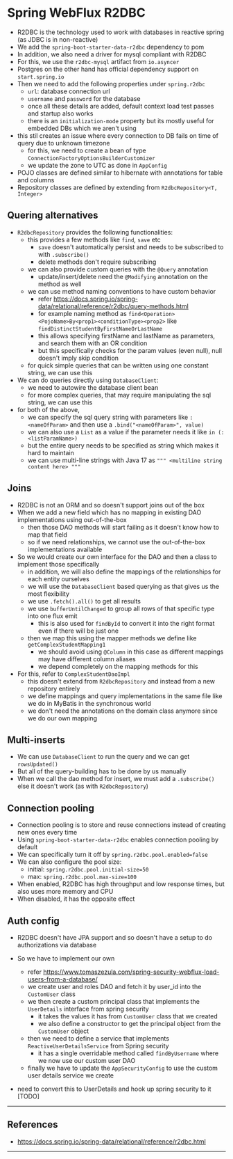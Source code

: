 # Spring WebFlux R2DBC

- R2DBC is the technology used to work with databases in reactive spring (as JDBC is in non-reactive)
- We add the `spring-boot-starter-data-r2dbc` dependency to pom
- In addition, we also need a driver for mysql compliant with R2DBC
- For this, we use the `r2dbc-mysql` artifact from `io.asyncer`
- Postgres on the other hand has official dependency support on `start.spring.io`
- Then we need to add the following properties under `spring.r2dbc`
  - `url`: database connection url
  - `username` and `password` for the database
  - once all these details are added, default context load test passes and startup also works
  - there is an `initialization-mode` property but its mostly useful for embedded DBs which we aren't using
- this stil creates an issue where every connection to DB fails on time of query due to unknown timezone
  - for this, we need to create a bean of type `ConnectionFactoryOptionsBuilderCustomizer`
  - we update the zone to UTC as done in `AppConfig`
- POJO classes are defined similar to hibernate with annotations for table and columns
- Repository classes are defined by extending from `R2dbcRepository<T, Integer>`

## Quering alternatives

- `R2dbcRepository` provides the following functionalities:
  - this provides a few methods like `find`, `save` etc
    - `save` doesn't automatically persist and needs to be subscribed to with `.subscribe()`
    - delete methods don't require subscribing
  - we can also provide custom queries with the `@Query` annotation
    - update/insert/delete need the `@Modifying` annotation on the method as well
  - we can use method naming conventions to have custom behavior
    - refer https://docs.spring.io/spring-data/relational/reference/r2dbc/query-methods.html
    - for example naming method as `find<Operation><PojoName>By<prop1><conditionType><prop2>` like `findDistinctStudentByFirstNameOrLastName`
    - this allows specifying firstName and lastName as parameters, and search them with an OR condition
    - but this specifically checks for the param values (even null), null doesn't imply skip condition
  - for quick simple queries that can be written using one constant string, we can use this
- We can do queries directly using `DatabaseClient`:
  - we need to autowire the database client bean
  - for more complex queries, that may require manipulating the sql string, we can use this
- for both of the above, 
  - we can specify the sql query string with parameters like `:<nameOfParam>` and then use a `.bind("<nameOfParam>", value)`
  - we can also use a `List` as a value if the parameter needs it like `in (:<listParamName>)`
  - but the entire query needs to be specified as string which makes it hard to maintain
  - we can use multi-line strings with Java 17 as `""" <multiline string content here> """`

## Joins

- R2DBC is not an ORM and so doesn't support joins out of the box
- When we add a new field which has no mapping in existing DAO implementations using out-of-the-box
  - then those DAO methods will start failing as it doesn't know how to map that field
  - so if we need relationships, we cannot use the out-of-the-box implementations available
- So we would create our own interface for the DAO and then a class to implement those specifically
  - in addition, we will also define the mappings of the relationships for each entity ourselves
  - we will use the `DatabaseClient` based querying as that gives us the most flexibility
  - we use `.fetch().all()` to get all results
  - we use `bufferUntilChanged` to group all rows of that specific type into one flux emit
    - this is also used for `findById` to convert it into the right format even if there will be just one
  - then we map this using the mapper methods we define like `getComplexStudentMapping1`
    - we should avoid using `@Column` in this case as different mappings may have different column aliases
    - we depend completely on the mapping methods for this
- For this, refer to `ComplexStudentDaoImpl`
  - this doesn't extend from `R2dbcRepository` and instead from a new repository entirely
  - we define mappings and query implementations in the same file like we do in MyBatis in the synchronous world
  - we don't need the annotations on the domain class anymore since we do our own mapping

## Multi-inserts

- We can use `DatabaseClient` to run the query and we can get `rowsUpdated()`
- But all of the query-building has to be done by us manually
- When we call the dao method for insert, we must add a `.subscribe()` else it doesn't work (as with `R2dbcRepository`)

## Connection pooling

- Connection pooling is to store and reuse connections instead of creating new ones every time
- Using `spring-boot-starter-data-r2dbc` enables connection pooling by default
- We can specifically turn it off by `spring.r2dbc.pool.enabled=false`
- We can also configure the pool size: 
  - initial: `spring.r2dbc.pool.initial-size=50`
  - max: `spring.r2dbc.pool.max-size=100`
- When enabled, R2DBC has high throughput and low response times, but also uses more memory and CPU
- When disabled, it has the opposite effect

## Auth config

- R2DBC doesn't have JPA support and so doesn't have a setup to do authorizations via database
- So we have to implement our own
  - refer https://www.tomaszezula.com/spring-security-webflux-load-users-from-a-database/
  - we create user and roles DAO and fetch it by user_id into the `CustomUser` class
  - we then create a custom principal class that implements the `UserDetails` interface from spring security
    - it takes the values it has from `CustomUser` class that we created
    - we also define a constructor to get the principal object from the `CustomUser` object
  - then we need to define a service that implements `ReactiveUserDetailsService` from Spring security
    - it has a single overridable method called `findByUsername` where we now use our custom user DAO
  - finally we have to update the `AppSecurityConfig` to use the custom user details service we create
  
  
- need to convert this to UserDetails and hook up spring security to it [TODO]

---

## References

- https://docs.spring.io/spring-data/relational/reference/r2dbc.html

---
